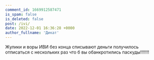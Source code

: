 ```yaml
---
comment_id: 1669912587471
is_spam: false
is_deleted: false
post: /ivi/
date: 2022-12-01 16:36:28 +0000
author_fullname: 'Дикат'
---
```


Жулики и воры ИВИ без конца списывают деньги получилось отписаться с нескольких раз что б вы обанкротились паскуды!!!!!!!
